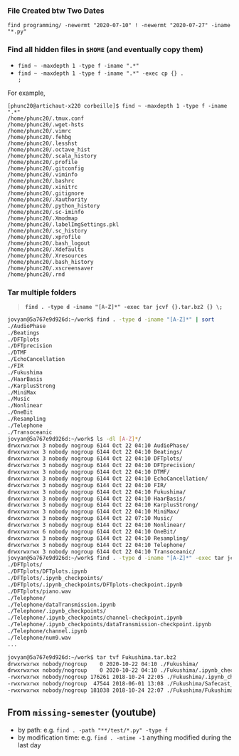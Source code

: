 ### File Created btw Two Dates
```
find programming/ -newermt "2020-07-10" ! -newermt "2020-07-27" -iname "*.py"
```


### Find all hidden files in <code>$HOME</code> (and eventually copy them)
- <code>find ~ -maxdepth 1 -type f -iname ".\*"</code>
- <code>find ~ -maxdepth 1 -type f -iname ".\*" -exec cp {} . \;</code>

For example,
```
[phunc20@artichaut-x220 corbeille]$ find ~ -maxdepth 1 -type f -iname ".*"
/home/phunc20/.tmux.conf
/home/phunc20/.wget-hsts
/home/phunc20/.vimrc
/home/phunc20/.fehbg
/home/phunc20/.lesshst
/home/phunc20/.octave_hist
/home/phunc20/.scala_history
/home/phunc20/.profile
/home/phunc20/.gitconfig
/home/phunc20/.viminfo
/home/phunc20/.bashrc
/home/phunc20/.xinitrc
/home/phunc20/.gitignore
/home/phunc20/.Xauthority
/home/phunc20/.python_history
/home/phunc20/.sc-iminfo
/home/phunc20/.Xmodmap
/home/phunc20/.labelImgSettings.pkl
/home/phunc20/.sc_history
/home/phunc20/.xprofile
/home/phunc20/.bash_logout
/home/phunc20/.Xdefaults
/home/phunc20/.Xresources
/home/phunc20/.bash_history
/home/phunc20/.xscreensaver
/home/phunc20/.rnd
```


### Tar multiple folders
> **`find . -type d -iname "[A-Z]*" -exec tar jcvf {}.tar.bz2 {} \;`**

```bash
jovyan@5a767e9d926d:~/work$ find . -type d -iname "[A-Z]*" | sort
./AudioPhase
./Beatings
./DFTplots
./DFTprecision
./DTMF
./EchoCancellation
./FIR
./Fukushima
./HaarBasis
./KarplusStrong
./MiniMax
./Music
./Nonlinear
./OneBit
./Resampling
./Telephone
./Transoceanic
jovyan@5a767e9d926d:~/work$ ls -dl [A-Z]*/
drwxrwxrwx 3 nobody nogroup 6144 Oct 22 04:10 AudioPhase/
drwxrwxrwx 3 nobody nogroup 6144 Oct 22 04:10 Beatings/
drwxrwxrwx 3 nobody nogroup 6144 Oct 22 04:10 DFTplots/
drwxrwxrwx 3 nobody nogroup 6144 Oct 22 04:10 DFTprecision/
drwxrwxrwx 3 nobody nogroup 6144 Oct 22 04:10 DTMF/
drwxrwxrwx 3 nobody nogroup 6144 Oct 22 04:10 EchoCancellation/
drwxrwxrwx 3 nobody nogroup 6144 Oct 22 04:10 FIR/
drwxrwxrwx 3 nobody nogroup 6144 Oct 22 04:10 Fukushima/
drwxrwxrwx 3 nobody nogroup 6144 Oct 22 04:10 HaarBasis/
drwxrwxrwx 3 nobody nogroup 6144 Oct 22 04:10 KarplusStrong/
drwxrwxrwx 3 nobody nogroup 6144 Oct 22 04:10 MiniMax/
drwxrwxrwx 3 nobody nogroup 6144 Oct 22 07:10 Music/
drwxrwxrwx 3 nobody nogroup 6144 Oct 22 04:10 Nonlinear/
drwxrwxrwx 6 nobody nogroup 6144 Oct 22 04:10 OneBit/
drwxrwxrwx 3 nobody nogroup 6144 Oct 22 04:10 Resampling/
drwxrwxrwx 3 nobody nogroup 6144 Oct 22 04:10 Telephone/
drwxrwxrwx 3 nobody nogroup 6144 Oct 22 04:10 Transoceanic/
jovyan@5a767e9d926d:~/work$ find . -type d -iname "[A-Z]*" -exec tar jcvf {}.tar.bz2 {} \;
./DFTplots/
./DFTplots/DFTplots.ipynb
./DFTplots/.ipynb_checkpoints/
./DFTplots/.ipynb_checkpoints/DFTplots-checkpoint.ipynb
./DFTplots/piano.wav
./Telephone/
./Telephone/dataTransmission.ipynb
./Telephone/.ipynb_checkpoints/
./Telephone/.ipynb_checkpoints/channel-checkpoint.ipynb
./Telephone/.ipynb_checkpoints/dataTransmission-checkpoint.ipynb
./Telephone/channel.ipynb
./Telephone/num9.wav
...

jovyan@5a767e9d926d:~/work$ tar tvf Fukushima.tar.bz2
drwxrwxrwx nobody/nogroup    0 2020-10-22 04:10 ./Fukushima/
drwxrwxrwx nobody/nogroup    0 2020-10-22 04:10 ./Fukushima/.ipynb_checkpoints/
-rwxrwxrwx nobody/nogroup 176261 2018-10-24 22:05 ./Fukushima/.ipynb_checkpoints/Fukushima-checkpoint.ipynb
-rwxrwxrwx nobody/nogroup  47544 2018-06-01 13:08 ./Fukushima/Safecast_data.txt
-rwxrwxrwx nobody/nogroup 181038 2018-10-24 22:07 ./Fukushima/Fukushima.ipynb
```


## From `missing-semester` (youtube)
- by path: e.g. `find . -path "**/test/*.py" -type f`
- by modification time: e.g. `find . -mtime -1` anything modified during the last day


